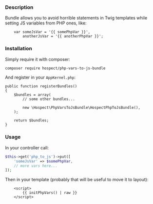 ### Description

Bundle allows you to avoid horrible statements in Twig templates while setting JS variables from PHP ones, like:
```
    var someJsVar = '{{ somePhpVar }}',
        anotherJsVar = '{{ anotherPhpVar }}';
```


### Installation

Simply require it with composer:
```bash
composer require hospect/php-vars-to-js-bundle
```
And register in your `AppKernel.php`:
```
public function registerBundles()
{
    $bundles = array(
        // some other bundles...
        
        new \Hospect\PhpVarsToJsBundle\HospectPhpToJsBundle(),
    );
        
    return $bundles;
}
```


### Usage

In your controller call:
```php
$this->get('php_to_js')->put([
    'someJsVar' => $somePhpVar,
    // more vars here...
]);
```
Then in your template (probably that will be useful to move it to layout):
```
    <script>
        {{ initPhpVars() | raw }}
    </script>
```

